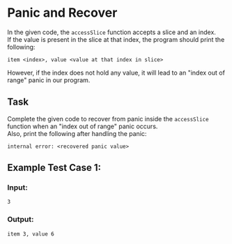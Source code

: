 # Panic and Recover

In the given code, the `accessSlice` function accepts a slice and an index.  
If the value is present in the slice at that index, the program should print the following:

```
item <index>, value <value at that index in slice>
```

However, if the index does not hold any value, it will lead to an "index out of range" panic in our program.

## Task

Complete the given code to recover from panic inside the `accessSlice` function when an "index out of range" panic occurs.  
Also, print the following after handling the panic:

```
internal error: <recovered panic value>
```

## Example Test Case 1:

### Input:
```
3
```

### Output:
```
item 3, value 6
```



